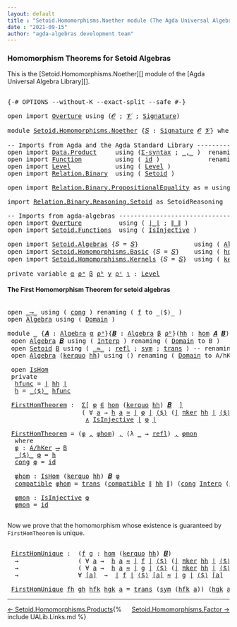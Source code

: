 ```yaml
---
layout: default
title : "Setoid.Homomorphisms.Noether module (The Agda Universal Algebra Library)"
date : "2021-09-15"
author: "agda-algebras development team"
---
```


### <a id="homomorphism-theorems">Homomorphism Theorems for Setoid Algebras</a>

This is the [Setoid.Homomorphisms.Noether][] module of the [Agda Universal Algebra Library][].

<pre class="Agda">

<a id="361" class="Symbol">{-#</a> <a id="365" class="Keyword">OPTIONS</a> <a id="373" class="Pragma">--without-K</a> <a id="385" class="Pragma">--exact-split</a> <a id="399" class="Pragma">--safe</a> <a id="406" class="Symbol">#-}</a>

<a id="411" class="Keyword">open</a> <a id="416" class="Keyword">import</a> <a id="423" href="Overture.html" class="Module">Overture</a> <a id="432" class="Keyword">using</a> <a id="438" class="Symbol">(</a><a id="439" href="Overture.Signatures.html#648" class="Generalizable">𝓞</a> <a id="441" class="Symbol">;</a> <a id="443" href="Overture.Signatures.html#650" class="Generalizable">𝓥</a> <a id="445" class="Symbol">;</a> <a id="447" href="Overture.Signatures.html#3291" class="Function">Signature</a><a id="456" class="Symbol">)</a>

<a id="459" class="Keyword">module</a> <a id="466" href="Setoid.Homomorphisms.Noether.html" class="Module">Setoid.Homomorphisms.Noether</a> <a id="495" class="Symbol">{</a><a id="496" href="Setoid.Homomorphisms.Noether.html#496" class="Bound">𝑆</a> <a id="498" class="Symbol">:</a> <a id="500" href="Overture.Signatures.html#3291" class="Function">Signature</a> <a id="510" href="Overture.Signatures.html#648" class="Generalizable">𝓞</a> <a id="512" href="Overture.Signatures.html#650" class="Generalizable">𝓥</a><a id="513" class="Symbol">}</a> <a id="515" class="Keyword">where</a>

<a id="522" class="Comment">-- Imports from Agda and the Agda Standard Library ---------------------------</a>
<a id="601" class="Keyword">open</a> <a id="606" class="Keyword">import</a> <a id="613" href="Data.Product.html" class="Module">Data.Product</a>     <a id="630" class="Keyword">using</a> <a id="636" class="Symbol">(</a><a id="637" href="Data.Product.html#916" class="Function">Σ-syntax</a> <a id="646" class="Symbol">;</a> <a id="648" href="Agda.Builtin.Sigma.html#236" class="InductiveConstructor Operator">_,_</a> <a id="652" class="Symbol">)</a>  <a id="655" class="Keyword">renaming</a> <a id="664" class="Symbol">(</a> <a id="666" href="Data.Product.html#1167" class="Function Operator">_×_</a> <a id="670" class="Symbol">to</a> <a id="673" class="Function Operator">_∧_</a> <a id="677" class="Symbol">;</a> <a id="679" href="Agda.Builtin.Sigma.html#252" class="Field">proj₁</a> <a id="685" class="Symbol">to</a> <a id="688" class="Field">fst</a><a id="691" class="Symbol">)</a>
<a id="693" class="Keyword">open</a> <a id="698" class="Keyword">import</a> <a id="705" href="Function.html" class="Module">Function</a>         <a id="722" class="Keyword">using</a> <a id="728" class="Symbol">(</a> <a id="730" href="Function.Base.html#615" class="Function">id</a> <a id="733" class="Symbol">)</a>             <a id="747" class="Keyword">renaming</a> <a id="756" class="Symbol">(</a> <a id="758" href="Function.Bundles.html#1868" class="Record">Func</a> <a id="763" class="Symbol">to</a> <a id="766" class="Record">_⟶_</a> <a id="770" class="Symbol">)</a>
<a id="772" class="Keyword">open</a> <a id="777" class="Keyword">import</a> <a id="784" href="Level.html" class="Module">Level</a>            <a id="801" class="Keyword">using</a> <a id="807" class="Symbol">(</a> <a id="809" href="Agda.Primitive.html#597" class="Postulate">Level</a> <a id="815" class="Symbol">)</a>
<a id="817" class="Keyword">open</a> <a id="822" class="Keyword">import</a> <a id="829" href="Relation.Binary.html" class="Module">Relation.Binary</a>  <a id="846" class="Keyword">using</a> <a id="852" class="Symbol">(</a> <a id="854" href="Relation.Binary.Bundles.html#1009" class="Record">Setoid</a> <a id="861" class="Symbol">)</a>

<a id="864" class="Keyword">open</a> <a id="869" class="Keyword">import</a> <a id="876" href="Relation.Binary.PropositionalEquality.html" class="Module">Relation.Binary.PropositionalEquality</a> <a id="914" class="Symbol">as</a> <a id="917" class="Module">≡</a> <a id="919" class="Keyword">using</a> <a id="925" class="Symbol">(</a> <a id="927" href="Agda.Builtin.Equality.html#151" class="Datatype Operator">_≡_</a> <a id="931" class="Symbol">)</a>

<a id="934" class="Keyword">import</a> <a id="941" href="Relation.Binary.Reasoning.Setoid.html" class="Module">Relation.Binary.Reasoning.Setoid</a> <a id="974" class="Symbol">as</a> <a id="977" class="Module">SetoidReasoning</a>

<a id="994" class="Comment">-- Imports from agda-algebras ------------------------------------------------</a>
<a id="1073" class="Keyword">open</a> <a id="1078" class="Keyword">import</a> <a id="1085" href="Overture.html" class="Module">Overture</a>          <a id="1103" class="Keyword">using</a> <a id="1109" class="Symbol">(</a> <a id="1111" href="Overture.Basic.html#4326" class="Function Operator">∣_∣</a> <a id="1115" class="Symbol">;</a> <a id="1117" href="Overture.Basic.html#4364" class="Function Operator">∥_∥</a> <a id="1121" class="Symbol">)</a>
<a id="1123" class="Keyword">open</a> <a id="1128" class="Keyword">import</a> <a id="1135" href="Setoid.Functions.html" class="Module">Setoid.Functions</a>  <a id="1153" class="Keyword">using</a> <a id="1159" class="Symbol">(</a> <a id="1161" href="Setoid.Functions.Injective.html#2164" class="Function">IsInjective</a> <a id="1173" class="Symbol">)</a>

<a id="1176" class="Keyword">open</a> <a id="1181" class="Keyword">import</a> <a id="1188" href="Setoid.Algebras.html" class="Module">Setoid.Algebras</a> <a id="1204" class="Symbol">{</a><a id="1205" class="Argument">𝑆</a> <a id="1207" class="Symbol">=</a> <a id="1209" href="Setoid.Homomorphisms.Noether.html#496" class="Bound">𝑆</a><a id="1210" class="Symbol">}</a>               <a id="1226" class="Keyword">using</a> <a id="1232" class="Symbol">(</a> <a id="1234" href="Setoid.Algebras.Basic.html#2837" class="Record">Algebra</a> <a id="1242" class="Symbol">;</a> <a id="1244" href="Setoid.Algebras.Basic.html#3776" class="Function Operator">_̂_</a><a id="1247" class="Symbol">)</a>
<a id="1249" class="Keyword">open</a> <a id="1254" class="Keyword">import</a> <a id="1261" href="Setoid.Homomorphisms.Basic.html" class="Module">Setoid.Homomorphisms.Basic</a> <a id="1288" class="Symbol">{</a><a id="1289" class="Argument">𝑆</a> <a id="1291" class="Symbol">=</a> <a id="1293" href="Setoid.Homomorphisms.Noether.html#496" class="Bound">𝑆</a><a id="1294" class="Symbol">}</a>    <a id="1299" class="Keyword">using</a> <a id="1305" class="Symbol">(</a> <a id="1307" href="Setoid.Homomorphisms.Basic.html#1918" class="Function">hom</a> <a id="1311" class="Symbol">;</a> <a id="1313" href="Setoid.Homomorphisms.Basic.html#1825" class="Record">IsHom</a> <a id="1319" class="Symbol">)</a>
<a id="1321" class="Keyword">open</a> <a id="1326" class="Keyword">import</a> <a id="1333" href="Setoid.Homomorphisms.Kernels.html" class="Module">Setoid.Homomorphisms.Kernels</a> <a id="1362" class="Symbol">{</a><a id="1363" class="Argument">𝑆</a> <a id="1365" class="Symbol">=</a> <a id="1367" href="Setoid.Homomorphisms.Noether.html#496" class="Bound">𝑆</a><a id="1368" class="Symbol">}</a>  <a id="1371" class="Keyword">using</a> <a id="1377" class="Symbol">(</a> <a id="1379" href="Setoid.Homomorphisms.Kernels.html#2884" class="Function">kerquo</a> <a id="1386" class="Symbol">;</a> <a id="1388" href="Setoid.Homomorphisms.Kernels.html#4484" class="Function">πker</a> <a id="1393" class="Symbol">)</a>

<a id="1396" class="Keyword">private</a> <a id="1404" class="Keyword">variable</a> <a id="1413" href="Setoid.Homomorphisms.Noether.html#1413" class="Generalizable">α</a> <a id="1415" href="Setoid.Homomorphisms.Noether.html#1415" class="Generalizable">ρᵃ</a> <a id="1418" href="Setoid.Homomorphisms.Noether.html#1418" class="Generalizable">β</a> <a id="1420" href="Setoid.Homomorphisms.Noether.html#1420" class="Generalizable">ρᵇ</a> <a id="1423" href="Setoid.Homomorphisms.Noether.html#1423" class="Generalizable">γ</a> <a id="1425" href="Setoid.Homomorphisms.Noether.html#1425" class="Generalizable">ρᶜ</a> <a id="1428" href="Setoid.Homomorphisms.Noether.html#1428" class="Generalizable">ι</a> <a id="1430" class="Symbol">:</a> <a id="1432" href="Agda.Primitive.html#597" class="Postulate">Level</a>
</pre>

#### <a id="the-first-homomorphism-theorem">The First Homomorphism Theorem for setoid algebras</a>

<pre class="Agda">

<a id="1564" class="Keyword">open</a> <a id="1569" href="Setoid.Homomorphisms.Noether.html#766" class="Module">_⟶_</a> <a id="1573" class="Keyword">using</a> <a id="1579" class="Symbol">(</a> <a id="1581" href="Function.Bundles.html#1938" class="Field">cong</a> <a id="1586" class="Symbol">)</a> <a id="1588" class="Keyword">renaming</a> <a id="1597" class="Symbol">(</a> <a id="1599" href="Function.Bundles.html#1919" class="Field">f</a> <a id="1601" class="Symbol">to</a> <a id="1604" class="Field">_⟨$⟩_</a> <a id="1610" class="Symbol">)</a>
<a id="1612" class="Keyword">open</a> <a id="1617" href="Setoid.Algebras.Basic.html#2837" class="Module">Algebra</a> <a id="1625" class="Keyword">using</a> <a id="1631" class="Symbol">(</a> <a id="1633" href="Setoid.Algebras.Basic.html#2894" class="Field">Domain</a> <a id="1640" class="Symbol">)</a>

<a id="1643" class="Keyword">module</a> <a id="1650" href="Setoid.Homomorphisms.Noether.html#1650" class="Module">_</a> <a id="1652" class="Symbol">{</a><a id="1653" href="Setoid.Homomorphisms.Noether.html#1653" class="Bound">𝑨</a> <a id="1655" class="Symbol">:</a> <a id="1657" href="Setoid.Algebras.Basic.html#2837" class="Record">Algebra</a> <a id="1665" href="Setoid.Homomorphisms.Noether.html#1413" class="Generalizable">α</a> <a id="1667" href="Setoid.Homomorphisms.Noether.html#1415" class="Generalizable">ρᵃ</a><a id="1669" class="Symbol">}{</a><a id="1671" href="Setoid.Homomorphisms.Noether.html#1671" class="Bound">𝑩</a> <a id="1673" class="Symbol">:</a> <a id="1675" href="Setoid.Algebras.Basic.html#2837" class="Record">Algebra</a> <a id="1683" href="Setoid.Homomorphisms.Noether.html#1418" class="Generalizable">β</a> <a id="1685" href="Setoid.Homomorphisms.Noether.html#1420" class="Generalizable">ρᵇ</a><a id="1687" class="Symbol">}(</a><a id="1689" href="Setoid.Homomorphisms.Noether.html#1689" class="Bound">hh</a> <a id="1692" class="Symbol">:</a> <a id="1694" href="Setoid.Homomorphisms.Basic.html#1918" class="Function">hom</a> <a id="1698" href="Setoid.Homomorphisms.Noether.html#1653" class="Bound">𝑨</a> <a id="1700" href="Setoid.Homomorphisms.Noether.html#1671" class="Bound">𝑩</a><a id="1701" class="Symbol">)</a> <a id="1703" class="Keyword">where</a>
 <a id="1710" class="Keyword">open</a> <a id="1715" href="Setoid.Algebras.Basic.html#2837" class="Module">Algebra</a> <a id="1723" href="Setoid.Homomorphisms.Noether.html#1671" class="Bound">𝑩</a> <a id="1725" class="Keyword">using</a> <a id="1731" class="Symbol">(</a> <a id="1733" href="Setoid.Algebras.Basic.html#2916" class="Field">Interp</a> <a id="1740" class="Symbol">)</a> <a id="1742" class="Keyword">renaming</a> <a id="1751" class="Symbol">(</a> <a id="1753" href="Setoid.Algebras.Basic.html#2894" class="Field">Domain</a> <a id="1760" class="Symbol">to</a> <a id="1763" class="Field">B</a> <a id="1765" class="Symbol">)</a>
 <a id="1768" class="Keyword">open</a> <a id="1773" href="Relation.Binary.Bundles.html#1009" class="Module">Setoid</a> <a id="1780" href="Setoid.Homomorphisms.Noether.html#1763" class="Function">B</a> <a id="1782" class="Keyword">using</a> <a id="1788" class="Symbol">(</a> <a id="1790" href="Relation.Binary.Bundles.html#1098" class="Field Operator">_≈_</a> <a id="1794" class="Symbol">;</a> <a id="1796" href="Relation.Binary.Structures.html#1568" class="Function">refl</a> <a id="1801" class="Symbol">;</a> <a id="1803" href="Relation.Binary.Structures.html#1594" class="Function">sym</a> <a id="1807" class="Symbol">;</a> <a id="1809" href="Relation.Binary.Structures.html#1620" class="Function">trans</a> <a id="1815" class="Symbol">)</a> <a id="1817" class="Comment">-- renaming ( _≈_ to _≈₂_ )</a>
 <a id="1846" class="Keyword">open</a> <a id="1851" href="Setoid.Algebras.Basic.html#2837" class="Module">Algebra</a> <a id="1859" class="Symbol">(</a><a id="1860" href="Setoid.Homomorphisms.Kernels.html#2884" class="Function">kerquo</a> <a id="1867" href="Setoid.Homomorphisms.Noether.html#1689" class="Bound">hh</a><a id="1869" class="Symbol">)</a> <a id="1871" class="Keyword">using</a> <a id="1877" class="Symbol">()</a> <a id="1880" class="Keyword">renaming</a> <a id="1889" class="Symbol">(</a> <a id="1891" href="Setoid.Algebras.Basic.html#2894" class="Field">Domain</a> <a id="1898" class="Symbol">to</a> <a id="1901" class="Field">A/hKer</a> <a id="1908" class="Symbol">)</a>

 <a id="1912" class="Keyword">open</a> <a id="1917" href="Setoid.Homomorphisms.Basic.html#1825" class="Module">IsHom</a>
 <a id="1924" class="Keyword">private</a>
  <a id="1934" href="Setoid.Homomorphisms.Noether.html#1934" class="Function">hfunc</a> <a id="1940" class="Symbol">=</a> <a id="1942" href="Overture.Basic.html#4326" class="Function Operator">∣</a> <a id="1944" href="Setoid.Homomorphisms.Noether.html#1689" class="Bound">hh</a> <a id="1947" href="Overture.Basic.html#4326" class="Function Operator">∣</a>
  <a id="1951" href="Setoid.Homomorphisms.Noether.html#1951" class="Function">h</a> <a id="1953" class="Symbol">=</a> <a id="1955" href="Setoid.Homomorphisms.Noether.html#1604" class="Field Operator">_⟨$⟩_</a> <a id="1961" href="Setoid.Homomorphisms.Noether.html#1934" class="Function">hfunc</a>

 <a id="1969" href="Setoid.Homomorphisms.Noether.html#1969" class="Function">FirstHomTheorem</a> <a id="1985" class="Symbol">:</a>  <a id="1988" href="Data.Product.html#916" class="Function">Σ[</a> <a id="1991" href="Setoid.Homomorphisms.Noether.html#1991" class="Bound">φ</a> <a id="1993" href="Data.Product.html#916" class="Function">∈</a> <a id="1995" href="Setoid.Homomorphisms.Basic.html#1918" class="Function">hom</a> <a id="1999" class="Symbol">(</a><a id="2000" href="Setoid.Homomorphisms.Kernels.html#2884" class="Function">kerquo</a> <a id="2007" href="Setoid.Homomorphisms.Noether.html#1689" class="Bound">hh</a><a id="2009" class="Symbol">)</a> <a id="2011" href="Setoid.Homomorphisms.Noether.html#1671" class="Bound">𝑩</a>  <a id="2014" href="Data.Product.html#916" class="Function">]</a>
                    <a id="2036" class="Symbol">(</a> <a id="2038" class="Symbol">∀</a> <a id="2040" href="Setoid.Homomorphisms.Noether.html#2040" class="Bound">a</a> <a id="2042" class="Symbol">→</a> <a id="2044" href="Setoid.Homomorphisms.Noether.html#1951" class="Function">h</a> <a id="2046" href="Setoid.Homomorphisms.Noether.html#2040" class="Bound">a</a> <a id="2048" href="Relation.Binary.Bundles.html#1098" class="Function Operator">≈</a> <a id="2050" href="Overture.Basic.html#4326" class="Function Operator">∣</a> <a id="2052" href="Setoid.Homomorphisms.Noether.html#1991" class="Bound">φ</a> <a id="2054" href="Overture.Basic.html#4326" class="Function Operator">∣</a> <a id="2056" href="Setoid.Homomorphisms.Noether.html#1604" class="Field Operator">⟨$⟩</a> <a id="2060" class="Symbol">(</a><a id="2061" href="Overture.Basic.html#4326" class="Function Operator">∣</a> <a id="2063" href="Setoid.Homomorphisms.Kernels.html#4484" class="Function">πker</a> <a id="2068" href="Setoid.Homomorphisms.Noether.html#1689" class="Bound">hh</a> <a id="2071" href="Overture.Basic.html#4326" class="Function Operator">∣</a> <a id="2073" href="Setoid.Homomorphisms.Noether.html#1604" class="Field Operator">⟨$⟩</a> <a id="2077" href="Setoid.Homomorphisms.Noether.html#2040" class="Bound">a</a><a id="2078" class="Symbol">)</a> <a id="2080" class="Symbol">)</a>
                     <a id="2103" href="Setoid.Homomorphisms.Noether.html#673" class="Function Operator">∧</a> <a id="2105" href="Setoid.Functions.Injective.html#2164" class="Function">IsInjective</a> <a id="2117" href="Overture.Basic.html#4326" class="Function Operator">∣</a> <a id="2119" href="Setoid.Homomorphisms.Noether.html#1991" class="Bound">φ</a> <a id="2121" href="Overture.Basic.html#4326" class="Function Operator">∣</a>

 <a id="2125" href="Setoid.Homomorphisms.Noether.html#1969" class="Function">FirstHomTheorem</a> <a id="2141" class="Symbol">=</a> <a id="2143" class="Symbol">(</a><a id="2144" href="Setoid.Homomorphisms.Noether.html#2186" class="Function">φ</a> <a id="2146" href="Agda.Builtin.Sigma.html#236" class="InductiveConstructor Operator">,</a> <a id="2148" href="Setoid.Homomorphisms.Noether.html#2232" class="Function">φhom</a><a id="2152" class="Symbol">)</a> <a id="2154" href="Agda.Builtin.Sigma.html#236" class="InductiveConstructor Operator">,</a> <a id="2156" class="Symbol">(λ</a> <a id="2159" href="Setoid.Homomorphisms.Noether.html#2159" class="Bound">_</a> <a id="2161" class="Symbol">→</a> <a id="2163" href="Relation.Binary.Structures.html#1568" class="Function">refl</a><a id="2167" class="Symbol">)</a> <a id="2169" href="Agda.Builtin.Sigma.html#236" class="InductiveConstructor Operator">,</a> <a id="2171" href="Setoid.Homomorphisms.Noether.html#2348" class="Function">φmon</a>
  <a id="2178" class="Keyword">where</a>
  <a id="2186" href="Setoid.Homomorphisms.Noether.html#2186" class="Function">φ</a> <a id="2188" class="Symbol">:</a> <a id="2190" href="Setoid.Homomorphisms.Noether.html#1901" class="Function">A/hKer</a> <a id="2197" href="Setoid.Homomorphisms.Noether.html#766" class="Record Operator">⟶</a> <a id="2199" href="Setoid.Homomorphisms.Noether.html#1763" class="Function">B</a>
  <a id="2203" href="Setoid.Homomorphisms.Noether.html#1604" class="Field Operator">_⟨$⟩_</a> <a id="2209" href="Setoid.Homomorphisms.Noether.html#2186" class="Function">φ</a> <a id="2211" class="Symbol">=</a> <a id="2213" href="Setoid.Homomorphisms.Noether.html#1951" class="Function">h</a>
  <a id="2217" href="Function.Bundles.html#1938" class="Field">cong</a> <a id="2222" href="Setoid.Homomorphisms.Noether.html#2186" class="Function">φ</a> <a id="2224" class="Symbol">=</a> <a id="2226" href="Function.Base.html#615" class="Function">id</a>

  <a id="2232" href="Setoid.Homomorphisms.Noether.html#2232" class="Function">φhom</a> <a id="2237" class="Symbol">:</a> <a id="2239" href="Setoid.Homomorphisms.Basic.html#1825" class="Record">IsHom</a> <a id="2245" class="Symbol">(</a><a id="2246" href="Setoid.Homomorphisms.Kernels.html#2884" class="Function">kerquo</a> <a id="2253" href="Setoid.Homomorphisms.Noether.html#1689" class="Bound">hh</a><a id="2255" class="Symbol">)</a> <a id="2257" href="Setoid.Homomorphisms.Noether.html#1671" class="Bound">𝑩</a> <a id="2259" href="Setoid.Homomorphisms.Noether.html#2186" class="Function">φ</a>
  <a id="2263" href="Setoid.Homomorphisms.Basic.html#1886" class="Field">compatible</a> <a id="2274" href="Setoid.Homomorphisms.Noether.html#2232" class="Function">φhom</a> <a id="2279" class="Symbol">=</a> <a id="2281" href="Relation.Binary.Structures.html#1620" class="Function">trans</a> <a id="2287" class="Symbol">(</a><a id="2288" href="Setoid.Homomorphisms.Basic.html#1886" class="Field">compatible</a> <a id="2299" href="Overture.Basic.html#4364" class="Function Operator">∥</a> <a id="2301" href="Setoid.Homomorphisms.Noether.html#1689" class="Bound">hh</a> <a id="2304" href="Overture.Basic.html#4364" class="Function Operator">∥</a><a id="2305" class="Symbol">)</a> <a id="2307" class="Symbol">(</a><a id="2308" href="Function.Bundles.html#1938" class="Field">cong</a> <a id="2313" href="Setoid.Algebras.Basic.html#2916" class="Function">Interp</a> <a id="2320" class="Symbol">(</a><a id="2321" href="Agda.Builtin.Equality.html#208" class="InductiveConstructor">≡.refl</a> <a id="2328" href="Agda.Builtin.Sigma.html#236" class="InductiveConstructor Operator">,</a> <a id="2330" class="Symbol">(λ</a> <a id="2333" href="Setoid.Homomorphisms.Noether.html#2333" class="Bound">_</a> <a id="2335" class="Symbol">→</a> <a id="2337" href="Relation.Binary.Structures.html#1568" class="Function">refl</a><a id="2341" class="Symbol">)))</a>

  <a id="2348" href="Setoid.Homomorphisms.Noether.html#2348" class="Function">φmon</a> <a id="2353" class="Symbol">:</a> <a id="2355" href="Setoid.Functions.Injective.html#2164" class="Function">IsInjective</a> <a id="2367" href="Setoid.Homomorphisms.Noether.html#2186" class="Function">φ</a>
  <a id="2371" href="Setoid.Homomorphisms.Noether.html#2348" class="Function">φmon</a> <a id="2376" class="Symbol">=</a> <a id="2378" href="Function.Base.html#615" class="Function">id</a>

</pre>

Now we prove that the homomorphism whose existence is guaranteed by `FirstHomTheorem` is unique.

<pre class="Agda">

 <a id="2507" href="Setoid.Homomorphisms.Noether.html#2507" class="Function">FirstHomUnique</a> <a id="2522" class="Symbol">:</a>  <a id="2525" class="Symbol">(</a><a id="2526" href="Setoid.Homomorphisms.Noether.html#2526" class="Bound">f</a> <a id="2528" href="Setoid.Homomorphisms.Noether.html#2528" class="Bound">g</a> <a id="2530" class="Symbol">:</a> <a id="2532" href="Setoid.Homomorphisms.Basic.html#1918" class="Function">hom</a> <a id="2536" class="Symbol">(</a><a id="2537" href="Setoid.Homomorphisms.Kernels.html#2884" class="Function">kerquo</a> <a id="2544" href="Setoid.Homomorphisms.Noether.html#1689" class="Bound">hh</a><a id="2546" class="Symbol">)</a> <a id="2548" href="Setoid.Homomorphisms.Noether.html#1671" class="Bound">𝑩</a><a id="2549" class="Symbol">)</a>
  <a id="2553" class="Symbol">→</a>                <a id="2570" class="Symbol">(</a> <a id="2572" class="Symbol">∀</a> <a id="2574" href="Setoid.Homomorphisms.Noether.html#2574" class="Bound">a</a> <a id="2576" class="Symbol">→</a>  <a id="2579" href="Setoid.Homomorphisms.Noether.html#1951" class="Function">h</a> <a id="2581" href="Setoid.Homomorphisms.Noether.html#2574" class="Bound">a</a> <a id="2583" href="Relation.Binary.Bundles.html#1098" class="Function Operator">≈</a> <a id="2585" href="Overture.Basic.html#4326" class="Function Operator">∣</a> <a id="2587" href="Setoid.Homomorphisms.Noether.html#2526" class="Bound">f</a> <a id="2589" href="Overture.Basic.html#4326" class="Function Operator">∣</a> <a id="2591" href="Setoid.Homomorphisms.Noether.html#1604" class="Field Operator">⟨$⟩</a> <a id="2595" class="Symbol">(</a><a id="2596" href="Overture.Basic.html#4326" class="Function Operator">∣</a> <a id="2598" href="Setoid.Homomorphisms.Kernels.html#4484" class="Function">πker</a> <a id="2603" href="Setoid.Homomorphisms.Noether.html#1689" class="Bound">hh</a> <a id="2606" href="Overture.Basic.html#4326" class="Function Operator">∣</a> <a id="2608" href="Setoid.Homomorphisms.Noether.html#1604" class="Field Operator">⟨$⟩</a> <a id="2612" href="Setoid.Homomorphisms.Noether.html#2574" class="Bound">a</a><a id="2613" class="Symbol">)</a> <a id="2615" class="Symbol">)</a>
  <a id="2619" class="Symbol">→</a>                <a id="2636" class="Symbol">(</a> <a id="2638" class="Symbol">∀</a> <a id="2640" href="Setoid.Homomorphisms.Noether.html#2640" class="Bound">a</a> <a id="2642" class="Symbol">→</a>  <a id="2645" href="Setoid.Homomorphisms.Noether.html#1951" class="Function">h</a> <a id="2647" href="Setoid.Homomorphisms.Noether.html#2640" class="Bound">a</a> <a id="2649" href="Relation.Binary.Bundles.html#1098" class="Function Operator">≈</a> <a id="2651" href="Overture.Basic.html#4326" class="Function Operator">∣</a> <a id="2653" href="Setoid.Homomorphisms.Noether.html#2528" class="Bound">g</a> <a id="2655" href="Overture.Basic.html#4326" class="Function Operator">∣</a> <a id="2657" href="Setoid.Homomorphisms.Noether.html#1604" class="Field Operator">⟨$⟩</a> <a id="2661" class="Symbol">(</a><a id="2662" href="Overture.Basic.html#4326" class="Function Operator">∣</a> <a id="2664" href="Setoid.Homomorphisms.Kernels.html#4484" class="Function">πker</a> <a id="2669" href="Setoid.Homomorphisms.Noether.html#1689" class="Bound">hh</a> <a id="2672" href="Overture.Basic.html#4326" class="Function Operator">∣</a> <a id="2674" href="Setoid.Homomorphisms.Noether.html#1604" class="Field Operator">⟨$⟩</a> <a id="2678" href="Setoid.Homomorphisms.Noether.html#2640" class="Bound">a</a><a id="2679" class="Symbol">)</a> <a id="2681" class="Symbol">)</a>
  <a id="2685" class="Symbol">→</a>                <a id="2702" class="Symbol">∀</a> <a id="2704" href="Setoid.Homomorphisms.Noether.html#2704" class="Bound">[a]</a>  <a id="2709" class="Symbol">→</a>  <a id="2712" href="Overture.Basic.html#4326" class="Function Operator">∣</a> <a id="2714" href="Setoid.Homomorphisms.Noether.html#2526" class="Bound">f</a> <a id="2716" href="Overture.Basic.html#4326" class="Function Operator">∣</a> <a id="2718" href="Setoid.Homomorphisms.Noether.html#1604" class="Field Operator">⟨$⟩</a> <a id="2722" href="Setoid.Homomorphisms.Noether.html#2704" class="Bound">[a]</a> <a id="2726" href="Relation.Binary.Bundles.html#1098" class="Function Operator">≈</a> <a id="2728" href="Overture.Basic.html#4326" class="Function Operator">∣</a> <a id="2730" href="Setoid.Homomorphisms.Noether.html#2528" class="Bound">g</a> <a id="2732" href="Overture.Basic.html#4326" class="Function Operator">∣</a> <a id="2734" href="Setoid.Homomorphisms.Noether.html#1604" class="Field Operator">⟨$⟩</a> <a id="2738" href="Setoid.Homomorphisms.Noether.html#2704" class="Bound">[a]</a>

 <a id="2744" href="Setoid.Homomorphisms.Noether.html#2507" class="Function">FirstHomUnique</a> <a id="2759" href="Setoid.Homomorphisms.Noether.html#2759" class="Bound">fh</a> <a id="2762" href="Setoid.Homomorphisms.Noether.html#2762" class="Bound">gh</a> <a id="2765" href="Setoid.Homomorphisms.Noether.html#2765" class="Bound">hfk</a> <a id="2769" href="Setoid.Homomorphisms.Noether.html#2769" class="Bound">hgk</a> <a id="2773" href="Setoid.Homomorphisms.Noether.html#2773" class="Bound">a</a> <a id="2775" class="Symbol">=</a> <a id="2777" href="Relation.Binary.Structures.html#1620" class="Function">trans</a> <a id="2783" class="Symbol">(</a><a id="2784" href="Relation.Binary.Structures.html#1594" class="Function">sym</a> <a id="2788" class="Symbol">(</a><a id="2789" href="Setoid.Homomorphisms.Noether.html#2765" class="Bound">hfk</a> <a id="2793" href="Setoid.Homomorphisms.Noether.html#2773" class="Bound">a</a><a id="2794" class="Symbol">))</a> <a id="2797" class="Symbol">(</a><a id="2798" href="Setoid.Homomorphisms.Noether.html#2769" class="Bound">hgk</a> <a id="2802" href="Setoid.Homomorphisms.Noether.html#2773" class="Bound">a</a><a id="2803" class="Symbol">)</a>
</pre>

--------------------------------------

<span style="float:left;">[← Setoid.Homomorphisms.Products](Setoid.Homomorphisms.Products.html)</span>
<span style="float:right;">[Setoid.Homomorphisms.Factor →](Setoid.Homomorphisms.Factor.html)</span>

{% include UALib.Links.md %}
